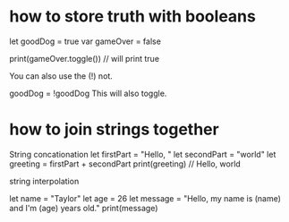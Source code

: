 # how to store truth with booleans
let goodDog = true
var gameOver = false

print(gameOver.toggle()) // will print true

You can also use the (!) not.

goodDog = !goodDog
This will also toggle.

# how to join strings together
String concationation
let firstPart = "Hello, "
let secondPart = "world"
let greeting = firstPart + secondPart
print(greeting) // Hello, world

string interpolation

let name = "Taylor"
let age = 26
let message = "Hello, my name is \(name) and I'm \(age) years old."
print(message)
